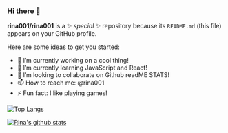 ### Hi there 👋


**rina001/rina001** is a ✨ _special_ ✨ repository because its `README.md` (this file) appears on your GitHub profile.

Here are some ideas to get you started:

- 🔭 I’m currently working on a cool thing!
- 🌱 I’m currently learning JavaScript and React!
- 👯 I’m looking to collaborate on Github readME STATS!
- 📫 How to reach me: @rina001
- ⚡ Fun fact: I like playing games!


[![Top Langs](https://github-readme-stats.vercel.app/api/top-langs/?username=rina001&hide=javascript,html)](https://github.com/rina001/github-readme-stats)


[![Rina's github stats](https://github-readme-stats.vercel.app/api?username=rina001)](https://github.com/rina001/github-readme-stats)
